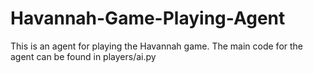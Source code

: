# Havannah-Game-Playing-Agent
This is an agent for playing the Havannah game. The main code for the agent can be found in players/ai.py
